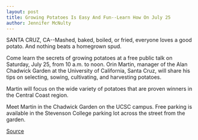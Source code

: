 ```yaml
---
layout: post
title: Growing Potatoes Is Easy And Fun--Learn How On July 25
author: Jennifer McNulty
---
```


SANTA CRUZ, CA--Mashed, baked, boiled, or fried, everyone loves a good potato. And nothing beats a homegrown spud.

Come learn the secrets of growing potatoes at a free public talk on Saturday, July 25, from 10 a.m. to noon. Orin Martin, manager of the Alan Chadwick Garden at the University of California, Santa Cruz, will share his tips on selecting, sowing, cultivating, and harvesting potatoes.

Martin will focus on the wide variety of potatoes that are proven winners in the Central Coast region.

Meet Martin in the Chadwick Garden on the UCSC campus. Free parking is available in the Stevenson College parking lot across the street from the garden.

[Source](http://www1.ucsc.edu/news_events/press_releases/archive/98-99/07-98/071098-Growing_potatoes_is.html "Permalink to 071098-Growing_potatoes_is")